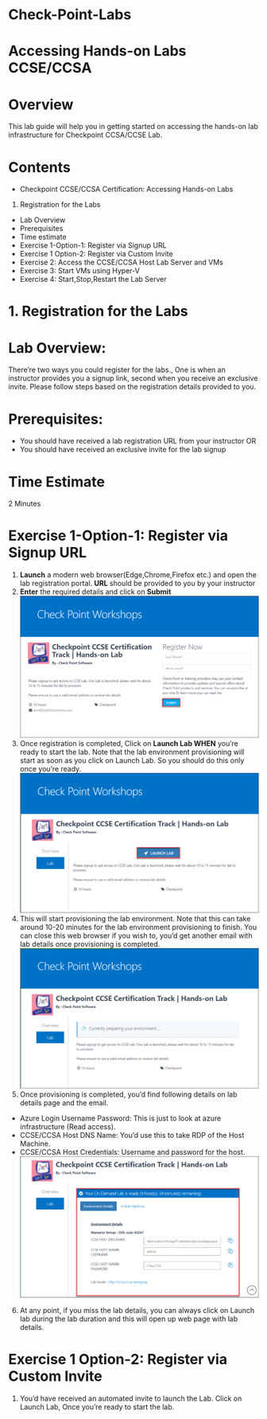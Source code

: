 # Check-Point-Labs

# Accessing Hands-on Labs CCSE/CCSA

# Overview
This lab guide will help you in getting started on accessing the hands-on lab infrastructure for
Checkpoint CCSA/CCSE Lab. 

# Contents 
* Checkpoint CCSE/CCSA Certification: Accessing Hands-on Labs
1. Registration for the Labs
* Lab Overview
* Prerequisites
* Time estimate
* Exercise 1-Option-1: Register via Signup URL 
* Exercise 1 Option-2: Register via Custom Invite 
* Exercise 2: Access the CCSE/CCSA Host Lab Server and VMs
* Exercise 3: Start VMs using Hyper-V 
* Exercise 4: Start,Stop,Restart the Lab Server

# 1. Registration for the Labs 
# Lab Overview:
There’re two ways you could register for the labs., One is when an instructor provides you a signup
link, second when you receive an exclusive invite. Please follow steps based on the registration details
provided to you.

# Prerequisites:
* You should have received a lab registration URL from your instructor OR
* You should have received an exclusive invite for the lab signup

# Time Estimate
 2 Minutes
 
 # Exercise 1-Option-1: Register via Signup URL 
 1. **Launch** a modern web browser(Edge,Chrome,Firefox etc.) and open the lab registration
portal. **URL** should be provided to you by your instructor 
2. **Enter** the required details and click on **Submit**
 ![](images/image1.png)
3. Once registration is completed, Click on **Launch Lab WHEN** you’re ready to start the lab.
Note that the lab environment provisioning will start as soon as you click on Launch Lab. So
you should do this only once you’re ready.
 ![](images/image2.png)
4. This will start provisioning the lab environment. Note that this can take around 10-20 minutes for
the lab environment provisioning to finish. You can close this web browser if you wish to,
you’d get another email with lab details once provisioning is completed. 
 ![](images/image3.png)
5. Once provisioning is completed, you’d find following details on lab details page and the
email.
 * Azure Login Username Password: This is just to look at azure infrastructure (Read access).
 * CCSE/CCSA Host DNS Name: You’d use this to take RDP of the Host Machine.
 * CCSE/CCSA Host Credentials: Username and password for the host. 
![](images/image4.png)
6. At any point, if you miss the lab details, you can always click on Launch lab during the
lab duration and this will open up web page with lab details.

# Exercise 1 Option-2: Register via Custom Invite 
1. You’d have received an automated invite to launch the Lab. Click on Launch Lab, Once you’re
ready to start the lab. 

